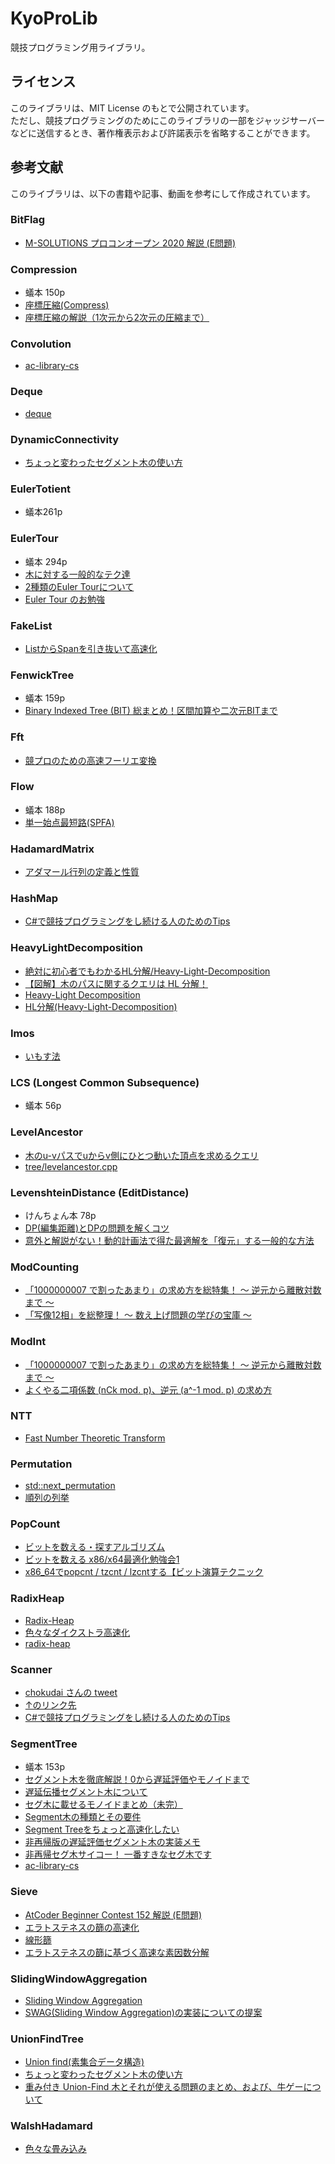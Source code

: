 # KyoProLib

競技プログラミング用ライブラリ。

## ライセンス

このライブラリは、MIT License のもとで公開されています。  
ただし、競技プログラミングのためにこのライブラリの一部をジャッジサーバーなどに送信するとき、著作権表示および許諾表示を省略することができます。

## 参考文献

このライブラリは、以下の書籍や記事、動画を参考にして作成されています。

### BitFlag

- [M-SOLUTIONS プロコンオープン 2020 解説 (E問題)](https://atcoder.jp/contests/m-solutions2020/editorial)

### Compression

- 蟻本 150p
- [座標圧縮(Compress)](https://ei1333.github.io/luzhiled/snippets/other/compress.html)
- [座標圧縮の解説（1次元から2次元の圧縮まで）](https://algo-logic.info/coordinate-compress/)

### Convolution

- [ac-library-cs](https://github.com/key-moon/ac-library-cs)

### Deque

- [deque](https://ufcpp.net/study/stl/deque.html)

### DynamicConnectivity

- [ちょっと変わったセグメント木の使い方](https://ei1333.hateblo.jp/entry/2017/12/14/000000)

### EulerTotient

- 蟻本261p

### EulerTour

- 蟻本 294p
- [木に対する一般的なテク達](https://www.npca.jp/works/magazine/2015_5/)
- [2種類のEuler Tourについて](https://beet-aizu.hatenablog.com/entry/2019/07/08/174727)
- [Euler Tour のお勉強](https://maspypy.com/euler-tour-のお勉強)

### FakeList

- [List<T>からSpan<T>を引き抜いて高速化](https://ikorin2.hatenablog.jp/entry/2020/04/13/131614)

### FenwickTree

- 蟻本 159p
- [Binary Indexed Tree (BIT) 総まとめ！区間加算や二次元BITまで](https://algo-logic.info/binary-indexed-tree/)

### Fft

- [競プロのための高速フーリエ変換](https://www.creativ.xyz/fast-fourier-transform/)

### Flow

- 蟻本 188p
- [単一始点最短路(SPFA)](https://ei1333.github.io/luzhiled/snippets/graph/shortest-path-faster-algorithm.html)

### HadamardMatrix

- [アダマール行列の定義と性質](https://mathtrain.jp/hadamardmatrix)

### HashMap

- [C#で競技プログラミングをし続ける人のためのTips](https://qiita.com/Camypaper/items/de6d576fe5513743a50e#dictionarykv)

### HeavyLightDecomposition

- [絶対に初心者でもわかるHL分解/Heavy-Light-Decomposition](https://qiita.com/ageprocpp/items/8dfe768218da83314989)
- [【図解】木のパスに関するクエリは HL 分解！](https://qiita.com/Pro_ktmr/items/4e1e051ea0561772afa3)
- [Heavy-Light Decomposition](https://beet-aizu.hatenablog.com/entry/2017/12/12/235950)
- [HL分解(Heavy-Light-Decomposition)](https://ei1333.github.io/luzhiled/snippets/tree/heavy-light-decomposition.html)

### Imos

- [いもす法](https://imoz.jp/algorithms/imos_method.html)

### LCS (Longest Common Subsequence)

- 蟻本 56p

### LevelAncestor

- [木のu-vパスでuからv側にひとつ動いた頂点を求めるクエリ](https://beet-aizu.hatenablog.com/entry/2020/11/02/162957)
- [tree/levelancestor.cpp](https://beet-aizu.github.io/library/tree/levelancestor.cpp)

### LevenshteinDistance (EditDistance)

- けんちょん本 78p
- [DP(編集距離)とDPの問題を解くコツ](https://www.slideshare.net/utgw/dpdp-63918394)
- [意外と解説がない！動的計画法で得た最適解を「復元」する一般的な方法](https://qiita.com/drken/items/0c7bab0384438f285f93)

### ModCounting

- [「1000000007 で割ったあまり」の求め方を総特集！ 〜 逆元から離散対数まで 〜](https://qiita.com/drken/items/3b4fdf0a78e7a138cd9a)
- [「写像12相」を総整理！ 〜 数え上げ問題の学びの宝庫 〜](https://qiita.com/drken/items/f2ea4b58b0d21621bd51)

### ModInt

- [「1000000007 で割ったあまり」の求め方を総特集！ 〜 逆元から離散対数まで 〜](https://qiita.com/drken/items/3b4fdf0a78e7a138cd9a)
- [よくやる二項係数 (nCk mod. p)、逆元 (a^-1 mod. p) の求め方](https://drken1215.hatenablog.com/entry/2018/06/08/210000)

### NTT

- [Fast Number Theoretic Transform](https://kopricky.github.io/code/FFTs/ntt.html)

### Permutation

- [std::next_permutation](https://cpprefjp.github.io/reference/algorithm/next_permutation.html)
- [順列の列挙](http://www.tbasic.org/reference/old/Permutation.html)

### PopCount

- [ビットを数える・探すアルゴリズム](http://www.nminoru.jp/~nminoru/programming/bitcount.html)
- [ビットを数える x86/x64最適化勉強会1](https://www.slideshare.net/takesako/x86x64-sse42-popcnt)
- [x86_64でpopcnt / tzcnt / lzcntする【ビット演算テクニック](https://qiita.com/ocxtal/items/01c46b15cb1f2e656887)

### RadixHeap

- [Radix-Heap](https://ei1333.github.io/algorithm/radix-heap.html)
- [色々なダイクストラ高速化](https://www.slideshare.net/yosupo/ss-46612984)
- [radix-heap](https://github.com/iwiwi/radix-heap/blob/master/README_ja.md)

### Scanner

- [chokudai さんの tweet](https://twitter.com/chokudai/status/1051741812501536769?s=20)
- [↑のリンク先](https://atcoder.jp/contests/agc028/submissions/3392785)
- [C#で競技プログラミングをし続ける人のためのTips](https://qiita.com/Camypaper/items/de6d576fe5513743a50e#入出力の高速化)

### SegmentTree

- 蟻本 153p
- [セグメント木を徹底解説！0から遅延評価やモノイドまで](https://algo-logic.info/segment-tree/)
- [遅延伝播セグメント木について](https://beet-aizu.hatenablog.com/entry/2017/12/01/225955)
- [セグ木に載せるモノイドまとめ（未完）](https://beet-aizu.hatenablog.com/entry/2019/03/12/171221)
- [Segment木の種類とその要件](https://kimiyuki.net/blog/2017/01/17/segment-tree-requirements/)
- [Segment Treeをちょっと高速化したい](https://komiyam.hatenadiary.org/entry/20131202/1385992406)
- [非再帰版の遅延評価セグメント木の実装メモ](https://smijake3.hatenablog.com/entry/2018/11/03/100133)
- [非再帰セグ木サイコー！ 一番すきなセグ木です](https://hcpc-hokudai.github.io/archive/structure_segtree_001.pdf)
- [ac-library-cs](https://github.com/key-moon/ac-library-cs)

### Sieve

- [AtCoder Beginner Contest 152 解説 (E問題)](https://www.youtube.com/watch?v=UTVg7wzMWQc&feature=youtu.be)
- [エラトステネスの篩の高速化](https://qiita.com/peria/items/a4ff4ddb3336f7b81d50)
- [線形篩](https://37zigen.com/線形篩/)
- [エラトステネスの篩に基づく高速な素因数分解](https://qiita.com/rsk0315_h4x/items/ff3b542a4468679fb409)

### SlidingWindowAggregation

- [Sliding Window Aggregation](https://scrapbox.io/data-structures/Sliding_Window_Aggregation)
- [SWAG(Sliding Window Aggregation)の実装についての提案](https://motsu-xe.hatenablog.com/entry/2019/12/06/192424)

### UnionFindTree

- [Union find(素集合データ構造)](https://www.slideshare.net/chokudai/union-find-49066733)
- [ちょっと変わったセグメント木の使い方](https://ei1333.hateblo.jp/entry/2017/12/14/000000)
- [重み付き Union-Find 木とそれが使える問題のまとめ、および、牛ゲーについて](https://qiita.com/drken/items/cce6fc5c579051e64fab)

### WalshHadamard

- [色々な畳み込み](https://kazuma8128.hatenablog.com/entry/2018/05/31/144519)